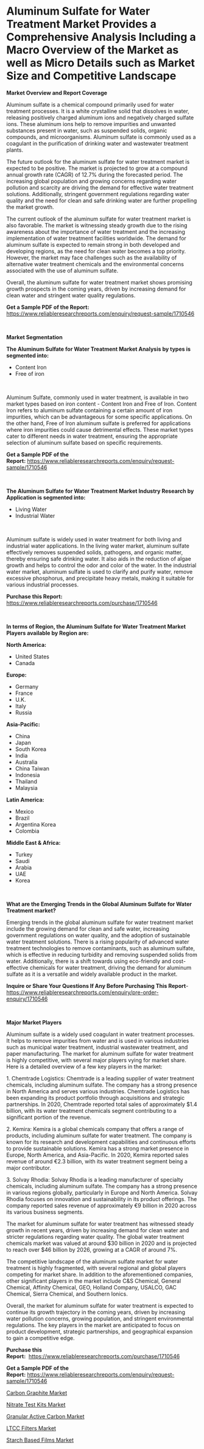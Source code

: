 <p><h1>Aluminum Sulfate for Water Treatment Market Provides a Comprehensive Analysis Including a Macro Overview of the Market as well as Micro Details such as Market Size and Competitive Landscape</h1></p><p><strong>Market Overview and Report Coverage</strong></p>
<p><p>Aluminum sulfate is a chemical compound primarily used for water treatment processes. It is a white crystalline solid that dissolves in water, releasing positively charged aluminum ions and negatively charged sulfate ions. These aluminum ions help to remove impurities and unwanted substances present in water, such as suspended solids, organic compounds, and microorganisms. Aluminum sulfate is commonly used as a coagulant in the purification of drinking water and wastewater treatment plants.</p><p>The future outlook for the aluminum sulfate for water treatment market is expected to be positive. The market is projected to grow at a compound annual growth rate (CAGR) of 12.7% during the forecasted period. The increasing global population and growing concerns regarding water pollution and scarcity are driving the demand for effective water treatment solutions. Additionally, stringent government regulations regarding water quality and the need for clean and safe drinking water are further propelling the market growth.</p><p>The current outlook of the aluminum sulfate for water treatment market is also favorable. The market is witnessing steady growth due to the rising awareness about the importance of water treatment and the increasing implementation of water treatment facilities worldwide. The demand for aluminum sulfate is expected to remain strong in both developed and developing regions, as the need for clean water becomes a top priority. However, the market may face challenges such as the availability of alternative water treatment chemicals and the environmental concerns associated with the use of aluminum sulfate.</p><p>Overall, the aluminum sulfate for water treatment market shows promising growth prospects in the coming years, driven by increasing demand for clean water and stringent water quality regulations.</p></p>
<p><strong>Get a Sample PDF of the Report:</strong> <a href="https://www.reliableresearchreports.com/enquiry/request-sample/1710546">https://www.reliableresearchreports.com/enquiry/request-sample/1710546</a></p>
<p>&nbsp;</p>
<p><strong>Market Segmentation</strong></p>
<p><strong>The Aluminum Sulfate for Water Treatment Market Analysis by types is segmented into:</strong></p>
<p><ul><li>Content Iron</li><li>Free of iron</li></ul></p>
<p>&nbsp;</p>
<p><p>Aluminum Sulfate, commonly used in water treatment, is available in two market types based on iron content - Content Iron and Free of Iron. Content Iron refers to aluminum sulfate containing a certain amount of iron impurities, which can be advantageous for some specific applications. On the other hand, Free of Iron aluminum sulfate is preferred for applications where iron impurities could cause detrimental effects. These market types cater to different needs in water treatment, ensuring the appropriate selection of aluminum sulfate based on specific requirements.</p></p>
<p><strong>Get a Sample PDF of the Report:</strong>&nbsp;<a href="https://www.reliableresearchreports.com/enquiry/request-sample/1710546">https://www.reliableresearchreports.com/enquiry/request-sample/1710546</a></p>
<p>&nbsp;</p>
<p><strong>The Aluminum Sulfate for Water Treatment Market Industry Research by Application is segmented into:</strong></p>
<p><ul><li>Living Water</li><li>Industrial Water</li></ul></p>
<p>&nbsp;</p>
<p><p>Aluminum sulfate is widely used in water treatment for both living and industrial water applications. In the living water market, aluminum sulfate effectively removes suspended solids, pathogens, and organic matter, thereby ensuring safe drinking water. It also aids in the reduction of algae growth and helps to control the odor and color of the water. In the industrial water market, aluminum sulfate is used to clarify and purify water, remove excessive phosphorus, and precipitate heavy metals, making it suitable for various industrial processes.</p></p>
<p><strong>Purchase this Report:</strong>&nbsp; <a href="https://www.reliableresearchreports.com/purchase/1710546">https://www.reliableresearchreports.com/purchase/1710546</a></p>
<p>&nbsp;</p>
<p><strong>In terms of Region, the Aluminum Sulfate for Water Treatment Market Players available by Region are:</strong></p>
<p>
    <p> <strong> North America: </strong>
        <ul>
            <li>United States</li>
            <li>Canada</li>
        </ul>
        </p> 
    <p> <strong> Europe: </strong>
        <ul>
            <li>Germany</li>
            <li>France</li>
            <li>U.K.</li>
            <li>Italy</li>
            <li>Russia</li>
        </ul>
        </p> 
    <p> <strong> Asia-Pacific: </strong>
        <ul>
            <li>China</li>
            <li>Japan</li>
            <li>South Korea</li>
            <li>India</li>
            <li>Australia</li>
            <li>China Taiwan</li>
            <li>Indonesia</li>
            <li>Thailand</li>
            <li>Malaysia</li>
        </ul>
        </p> 
    <p> <strong> Latin America: </strong>
        <ul>
            <li>Mexico</li>
            <li>Brazil</li>
            <li>Argentina Korea</li>
            <li>Colombia</li>
        </ul>
        </p> 
    <p> <strong> Middle East & Africa: </strong>
        <ul>
            <li>Turkey</li>
            <li>Saudi</li>
            <li>Arabia</li>
            <li>UAE</li>
            <li>Korea</li>
        </ul>
    </p>
    </p>
<p>&nbsp;</p>
<p><strong>What are the Emerging Trends in the Global Aluminum Sulfate for Water Treatment market?</strong></p>
<p><p>Emerging trends in the global aluminum sulfate for water treatment market include the growing demand for clean and safe water, increasing government regulations on water quality, and the adoption of sustainable water treatment solutions. There is a rising popularity of advanced water treatment technologies to remove contaminants, such as aluminum sulfate, which is effective in reducing turbidity and removing suspended solids from water. Additionally, there is a shift towards using eco-friendly and cost-effective chemicals for water treatment, driving the demand for aluminum sulfate as it is a versatile and widely available product in the market.</p></p>
<p><strong>Inquire or Share Your Questions If Any Before Purchasing This Report</strong>- <a href="https://www.reliableresearchreports.com/enquiry/pre-order-enquiry/1710546">https://www.reliableresearchreports.com/enquiry/pre-order-enquiry/1710546</a></p>
<p>&nbsp;</p>
<p><strong>Major Market Players</strong></p>
<p><p>Aluminum sulfate is a widely used coagulant in water treatment processes. It helps to remove impurities from water and is used in various industries such as municipal water treatment, industrial wastewater treatment, and paper manufacturing. The market for aluminum sulfate for water treatment is highly competitive, with several major players vying for market share. Here is a detailed overview of a few key players in the market:</p><p>1. Chemtrade Logistics: Chemtrade is a leading supplier of water treatment chemicals, including aluminum sulfate. The company has a strong presence in North America and serves various industries. Chemtrade Logistics has been expanding its product portfolio through acquisitions and strategic partnerships. In 2020, Chemtrade reported total sales of approximately $1.4 billion, with its water treatment chemicals segment contributing to a significant portion of the revenue.</p><p>2. Kemira: Kemira is a global chemicals company that offers a range of products, including aluminum sulfate for water treatment. The company is known for its research and development capabilities and continuous efforts to provide sustainable solutions. Kemira has a strong market presence in Europe, North America, and Asia-Pacific. In 2020, Kemira reported sales revenue of around €2.3 billion, with its water treatment segment being a major contributor.</p><p>3. Solvay Rhodia: Solvay Rhodia is a leading manufacturer of specialty chemicals, including aluminum sulfate. The company has a strong presence in various regions globally, particularly in Europe and North America. Solvay Rhodia focuses on innovation and sustainability in its product offerings. The company reported sales revenue of approximately €9 billion in 2020 across its various business segments.</p><p>The market for aluminum sulfate for water treatment has witnessed steady growth in recent years, driven by increasing demand for clean water and stricter regulations regarding water quality. The global water treatment chemicals market was valued at around $30 billion in 2020 and is projected to reach over $46 billion by 2026, growing at a CAGR of around 7%.</p><p>The competitive landscape of the aluminum sulfate market for water treatment is highly fragmented, with several regional and global players competing for market share. In addition to the aforementioned companies, other significant players in the market include C&S Chemical, General Chemical, Affinity Chemical, GEO, Holland Company, USALCO, GAC Chemical, Sierra Chemical, and Southern Ionics.</p><p>Overall, the market for aluminum sulfate for water treatment is expected to continue its growth trajectory in the coming years, driven by increasing water pollution concerns, growing population, and stringent environmental regulations. The key players in the market are anticipated to focus on product development, strategic partnerships, and geographical expansion to gain a competitive edge.</p></p>
<p><strong>Purchase this Report:</strong>&nbsp;&nbsp;<a href="https://www.reliableresearchreports.com/purchase/1710546">https://www.reliableresearchreports.com/purchase/1710546</a></p>
<p></p>
<p><strong>Get a Sample PDF of the Report:</strong>&nbsp;<a href="https://www.reliableresearchreports.com/enquiry/request-sample/1710546">https://www.reliableresearchreports.com/enquiry/request-sample/1710546</a></p>
<p><p><a href="https://medium.com/@nelljian7548/carbon-graphite-market-report-reveals-the-latest-trends-and-growth-opportunities-of-this-market-441b1ae2d2d2">Carbon Graphite Market</a></p><p><a href="https://github.com/lilstefpacute/Market-Research-Report-List-1/blob/main/nitrate-test-kits-market.md">Nitrate Test Kits Market</a></p><p><a href="https://medium.com/@sanjoy753352/granular-active-carbon-market-insights-into-market-cagr-market-trends-and-growth-strategies-321ebc2121df">Granular Active Carbon Market</a></p><p><a href="https://issuu.com/reportprime-2/docs/ltcc-filters-market-size-2030.pptx?fr=xKAE9_zU1NQ">LTCC Filters Market</a></p><p><a href="https://www.linkedin.com/pulse/starch-based-films-market-size-share-amp-trends-analysis-report-bxrme/">Starch Based Films Market</a></p></p>